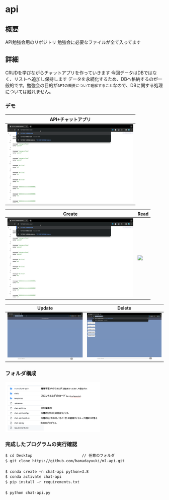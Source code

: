 # api

## 概要
API勉強会用のリポジトリ
勉強会に必要なファイルが全て入ってます

## 詳細
CRUDを学びながらチャットアプリを作っていきます
今回データはDBではなく、リストへ追加し保持します
データを永続化するため、DBへ格納するのが一般的です。勉強会の目的が`APIの概要について理解すること`なので、DBに関する処理については触れません。

### デモ
|  API+チャットアプリ  |
| ---- |
|  <img width = 400 src = "./README/create.gif">  |

|  Create  |  Read  |
| ---- | ---- |
|  <img width = 400 src = "./README/create.gif">  |  <img width = 400 src = "./README/read.gif">  |

|  Update  |  Delete  |
| ---- | ---- |
|  <img width = 400 src = "./README/update.gif">  |  <img width = 400 src = "./README/delete.gif">  |


### フォルダ構成

 <img width = 60% src = "./README/folder.png">


### 完成したプログラムの実行確認

```tarminal.sh
$ cd Desktop                      // 任意のフォルダ
$ git clone https://github.com/hamadayuuki/ml-api.git

$ conda create –n chat-api python=3.8
$ conda activate chat-api
$ pip install –r requirements.txt

$ python chat-api.py
```





